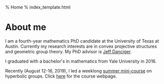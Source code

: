 % Home
% index_template.html

About me
===========

I am a fourth-year mathematics PhD candidate at the University of Texas at Austin. Currently my research interests are in convex projective structures and geometric group theory. My PhD advisor is [Jeff Danciger](https://web.ma.utexas.edu/users/jdanciger/index.html).

I graduated with a bachelor's in mathematics from Yale University in 2016.

Recently (August 12-16, 2019), I led a weeklong [summer mini-course](https://web.ma.utexas.edu/users/richard.wong/Minicourses.html) on hyperbolic groups. Click [here](teaching/hyperbolic_smc.html) for the course webpage.  